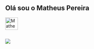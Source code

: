 ## Olá sou o Matheus Pereira

<div>
<img align="center" alt="Matheus-Java" heigth="30" width="40" src="https://cdn.jsdelivr.net/gh/devicons/devicon/icons/java/java-original.svg" />      
</div>

 ##
 
<div>
<a href="https://www.linkedin.com/in/matheus-pereira-591853180" target="_blank"><img src="https://img.shields.io/badge/LinkedIn-0077B5?style=for-the-               badge&logo=linkedin&logoColor=white" target=_blank"></a>
</div>
